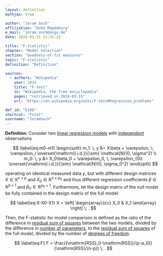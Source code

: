 ```yaml
---
layout: definition
mathjax: true

author: "Joram Soch"
affiliation: "OvGU Magdeburg"
e_mail: "joram.soch@ovgu.de"
date: 2024-03-15 11:31:22

title: "F-statistic"
chapter: "Model Selection"
section: "Goodness-of-fit measures"
topic: "F-statistic"
definition: "Definition"

sources:
  - authors: "Wikipedia"
    year: 2024
    title: "F-test"
    in: "Wikipedia, the free encyclopedia"
    pages: "retrieved on 2024-03-15"
    url: "https://en.wikipedia.org/wiki/F-test#Regression_problems"

def_id: "D196"
shortcut: "fstat"
username: "JoramSoch"
---
```



**Definition:** Consider two [linear regression models](/D/mlr) with [independent](/D/ind) observations

$$ \label{eq:m0-m1}
\begin{split}
m_1: \; y &= X\beta + \varepsilon, \; \varepsilon_i \overset{\mathrm{i.i.d.}}{\sim} \mathcal{N}(0, \sigma^2) \\
m_0: \; y &= X_0\beta_0 + \varepsilon_0, \; \varepsilon_{0i} \overset{\mathrm{i.i.d.}}{\sim} \mathcal{N}(0, \sigma_0^2)
\end{split}
$$

operating on identical measured data $y$, but with different design matrices $X \in \mathbb{R}^{n \times p}$ and $X_0 \in \mathbb{R}^{n \times p_0}$ and thus different regression coefficients $\beta \in \mathbb{R}^{p \times 1}$ and $\beta_0 \in \mathbb{R}^{p_0 \times 1}$. Furthermore, let the design matrix of the null model be fully contained in the design matrix of the full model:

$$ \label{eq:X-X0-X1}
X = \left[ \begin{array}{cc} X_0 & X_1 \end{array} \right] \; .
$$

Then, the F-statistic for model comparison is defined as the ratio of the difference in [residual sum of squares](/D/rss) between the two models, divided by the difference in [number of parameters](/D/mlr), to the [residual sum of squares](/D/rss) of the full model, divided by the number of [degrees of freedom](/D/dof):

$$ \label{eq:F}
F = \frac{(\mathrm{RSS}_0-\mathrm{RSS})/(p-p_0)}{\mathrm{RSS}/(n-p)} \; .
$$